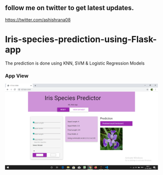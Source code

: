## follow me on twitter to get latest updates.
https://twitter.com/ashishrana08

# Iris-species-prediction-using-Flask-app
The prediction is done using KNN, SVM & Logistic Regression Models 

### App View
![](https://github.com/ashishrana080699/Iris-species-prediction-using-Flask-app/blob/master/Screenshot.png)
